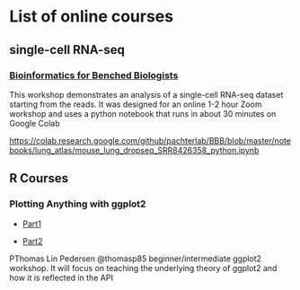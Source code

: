 # List of online courses

## single-cell RNA-seq 

### [Bioinformatics for Benched Biologists](https://www.youtube.com/watch?v=vKsh_ovq8x8&feature=youtu.be)

This workshop demonstrates an analysis of a single-cell RNA-seq dataset starting from the reads. It was designed for an online 1-2 hour Zoom workshop and uses a python notebook that runs in about 30 minutes on Google Colab

https://colab.research.google.com/github/pachterlab/BBB/blob/master/notebooks/lung_atlas/mouse_lung_dropseq_SRR8426358_python.ipynb

##  R Courses

### Plotting Anything with ggplot2 

* [Part1](https://www.youtube.com/watch?v=h29g21z0a68)

* [Part2](https://www.youtube.com/watch?v=0m4yywqNPVY&feature=youtu.be)


PThomas Lin Pedersen @thomasp85 beginner/intermediate ggplot2 workshop. 
It will focus on teaching the underlying theory of ggplot2 and how it is reflected in the API
